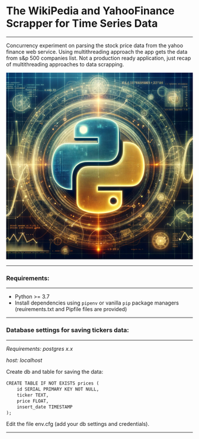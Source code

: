 # The WikiPedia and YahooFinance Scrapper for Time Series Data

---

Concurrency experiment on parsing the stock price data from the yahoo finance web service. Using multithreading approach the app gets the data from s&p 500 companies list. Not a production ready application, just recap of multithreading approaches to data scrapping.

![img](/src/imgs/logo.png)

---

### Requirements:

---

* Python >= 3.7
* Install dependencies using `pipenv` or vanilla `pip` package managers (reuirements.txt and Pipfile files are provided)

---

### Database settings for saving tickers data:

---
_Requirements: postgres x.x_

_host: localhost_

Create db and table for saving the data:

```postgresql
CREATE TABLE IF NOT EXISTS prices (
    id SERIAL PRIMARY KEY NOT NULL,
    ticker TEXT,
    price FLOAT,
    insert_date TIMESTAMP
);
```

Edit the file env.cfg (add your db settings and credentials).

---
